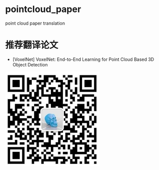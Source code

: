 # pointcloud_paper
point cloud paper translation

# 推荐翻译论文
- [VoxelNet] VoxelNet: End-to-End Learning for Point Cloud Based 3D Object Detection

<img src="https://github.com/dianyunPCL/pointcloud_paper/blob/master/WechatAccounts.jpg" width="300" height="300" alt="Official Accounts"/>
